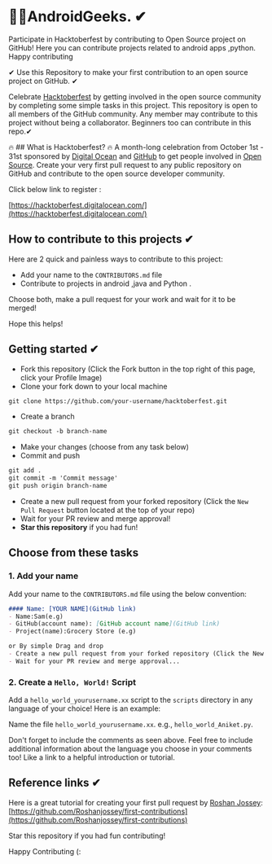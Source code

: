 # 🎃🔥AndroidGeeks. ✔
Participate in Hacktoberfest by contributing to  Open Source project on GitHub! Here you can contribute projects related to android apps ,python. Happy contributing

✔ Use this Repository to make your first contribution to an open source project on GitHub. ✔

Celebrate [Hacktoberfest](https://hacktoberfest.digitalocean.com/) by getting involved in the open source community by completing some simple tasks in this project.
This repository is open to all members of the GitHub community. Any member may contribute to this project without being a collaborator.
Beginners too can contribute in this repo.✔

🔥 ## What is Hacktoberfest? 🔥
A month-long celebration from October 1st - 31st sponsored by [Digital Ocean](https://hacktoberfest.digitalocean.com/) and [GitHub](https://github.com/blog/2433-celebrate-open-source-this-october-with-hacktoberfest) to get people involved in [Open Source](https://github.com/open-source). Create your very first pull request to any public repository on GitHub and contribute to the open source developer community.

Click below link to register :

[https://hacktoberfest.digitalocean.com/](https://hacktoberfest.digitalocean.com/)

## How to contribute to this projects ✔
Here are 2 quick and painless ways to contribute to this project:

* Add your name to the `CONTRIBUTORS.md` file
* Contribute to projects in android ,java and Python .

Choose both, make a pull request for your work and wait for it to be merged!

Hope this helps!

## Getting started ✔
* Fork this repository (Click the Fork button in the top right of this page, click your Profile Image)
* Clone your fork down to your local machine

```markdown
git clone https://github.com/your-username/hacktoberfest.git
```

* Create a branch

```markdown
git checkout -b branch-name
```

* Make your changes (choose from any task below)
* Commit and push

```markdown
git add .
git commit -m 'Commit message'
git push origin branch-name
```

* Create a new pull request from your forked repository (Click the `New Pull Request` button located at the top of your repo)
* Wait for your PR review and merge approval!
* __Star this repository__ if you had fun!

## Choose from these tasks
### 1. Add your name
Add your name to the `CONTRIBUTORS.md` file using the below convention:

```markdown
#### Name: [YOUR NAME](GitHub link)
- Name:Sam(e.g)
- GitHub(account name): [GitHub account name](GitHub link)
- Project(name):Grocery Store (e.g)

or By simple Drag and drop
- Create a new pull request from your forked repository (Click the New Pull Request button located at the top of your repo)
- Wait for your PR review and merge approval...
```


### 2. Create a `Hello, World!` Script
Add a `hello_world_yourusername.xx` script to the `scripts` directory in any language of your choice! Here is an example:

Name the file `hello_world_yourusername.xx`. e.g., `hello_world_Aniket.py`.

Don't forget to include the comments as seen above. Feel free to include additional information about the language you choose in your comments too! Like a link to a helpful introduction or tutorial. 


## Reference links ✔
Here is a great tutorial for creating your first pull request by [Roshan Jossey](https://github.com/Roshanjossey):
[https://github.com/Roshanjossey/first-contributions](https://github.com/Roshanjossey/first-contributions)

Star this repository if you had fun contributing!

Happy Contributing (:
